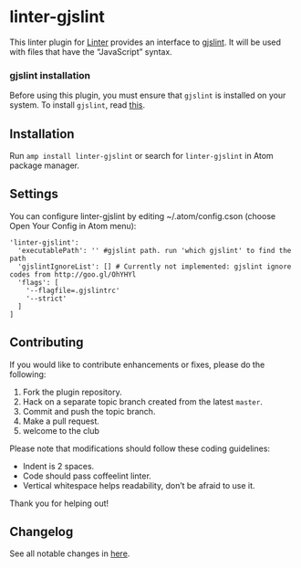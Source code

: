 linter-gjslint
=========================

This linter plugin for [Linter](https://github.com/AtomLinter/Linter) provides an interface to [gjslint](https://developers.google.com/closure/utilities/). It will be used with files that have the “JavaScript” syntax.


### gjslint installation
Before using this plugin, you must ensure that `gjslint` is installed on your system. To install `gjslint`, read [this](https://developers.google.com/closure/utilities/docs/linter_howto).

## Installation
Run `amp install linter-gjslint` or search for `linter-gjslint` in Atom package manager.

## Settings
You can configure linter-gjslint by editing ~/.atom/config.cson (choose Open Your Config in Atom menu):
```
'linter-gjslint':
  'executablePath': '' #gjslint path. run 'which gjslint' to find the path
  'gjslintIgnoreList': [] # Currently not implemented: gjslint ignore codes from http://goo.gl/OhYHYl
  'flags': [
    '--flagfile=.gjslintrc'
    '--strict'
  ]
]
```

## Contributing
If you would like to contribute enhancements or fixes, please do the following:

1. Fork the plugin repository.
1. Hack on a separate topic branch created from the latest `master`.
1. Commit and push the topic branch.
1. Make a pull request.
1. welcome to the club

Please note that modifications should follow these coding guidelines:

- Indent is 2 spaces.
- Code should pass coffeelint linter.
- Vertical whitespace helps readability, don’t be afraid to use it.

Thank you for helping out!


## Changelog
See all notable changes in [here](https://github.com/AtomLinter/linter-gjslint/releases).
